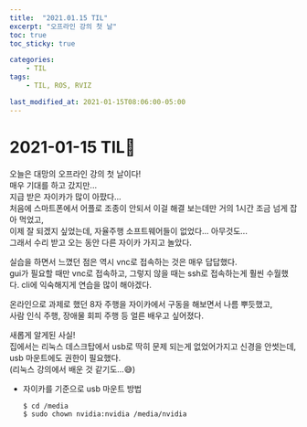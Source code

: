 ```yaml
---
title:  "2021.01.15 TIL"
excerpt: "오프라인 강의 첫 날"
toc: true
toc_sticky: true

categories:
    - TIL
tags:
    - TIL, ROS, RVIZ

last_modified_at: 2021-01-15T08:06:00-05:00
---
```


# 2021-01-15 TIL📓
오늘은 대망의 오프라인 강의 첫 날이다!\
매우 기대를 하고 갔지만...\
지급 받은 자이카가 많이 아팠다...\
처음에 스마트폰에서 어플로 조종이 안되서 이걸 해결 보는데만 거의 1시간 조금 넘게 잡아 먹었고,\
이제 잘 되겠지 싶었는데, 자율주행 소프트웨어들이 없었다... 아무것도...\
그래서 수리 받고 오는 동안 다른 자이카 가지고 놀았다.

실습을 하면서 느꼈던 점은 역시 vnc로 접속하는 것은 매우 답답했다.\
gui가 필요할 때만 vnc로 접속하고, 그렇지 않을 때는 ssh로 접속하는게 훨씬 수월했다.
cli에 익숙해지게 연습을 많이 해야겠다.

온라인으로 과제로 했던 8자 주행을 자이카에서 구동을 해보면서 나름 뿌듯했고,\
사람 인식 주행, 장애물 회피 주행 등 얼른 배우고 싶어졌다.

새롭게 알게된 사실!\
집에서는 리눅스 데스크탑에서 usb로 딱히 문제 되는게 없었어가지고 신경을 안썻는데, usb 마운트에도 권한이 필요했다.\
(리눅스 강의에서 배운 것 같기도...😅)

- 자이카를 기준으로 usb 마운트 방법
    ```
    $ cd /media
    $ sudo chown nvidia:nvidia /media/nvidia
    ```
